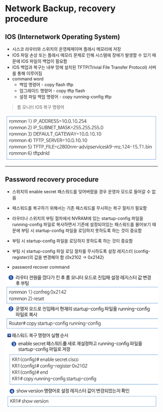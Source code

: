 # Network Backup, **recovery procedure**

## IOS (Internetwork Operating System)

- 시스코 라우터와 스위치의 운영체제이며 플래시 메모리에 저장
- IOS 파일 손상 또는 플래시 메모리 문제로 인해 시스템에 장애가 발생할 수 있기 때문에 IOS 파일의 백업이 필요함
- IOS 백업과 복구는 내부 망에 설치된 TFTP(Trivial File Transfer Protocol) 서버를 통해 이루어짐
- command word
    - 백업 명령어 - copy flash tftp
    - 업그레이드 명령어 - copy tftp flash
    - 설정 파일 백업 명령어 - copy running-config tftp

> 롬 모니터 IOS 복구 명령어
> 

<img src="./image/backup1.png" alt="Alt123" width="600">

---

## Password recovery procedure

- 스위치의 enable secret 패스워드를 잊어버렸을 경우 운영자 모드로 들어갈 수 없음
- 패스워드를 복구하기 위해서는 기존 패스워드를 무시하는 복구 절차가 필요함
- 라우터나 스위치의 부팅 절차에서 NVRAM에 있는 startup-config 파일을 running-config 파일로 복사하면서 기존에 설정되어있는 패스워드를 물어보기 때문에 부팅 시 startup-config 파일을 로딩하지 못하도록 하는 것이 중요함
- 부팅 시 startup-config 파일을 로딩하지 못하도록 하는 것이 중요함
- 부팅 시 startup-config 파일 로딩 절차를 무시하도록 설정 레지스터 (config-register)의 값을 변경해야 함 (0x2102 → 0x2142)

- password recover command
<img src="./image/backup2.png" alt="Alt123" width="600">